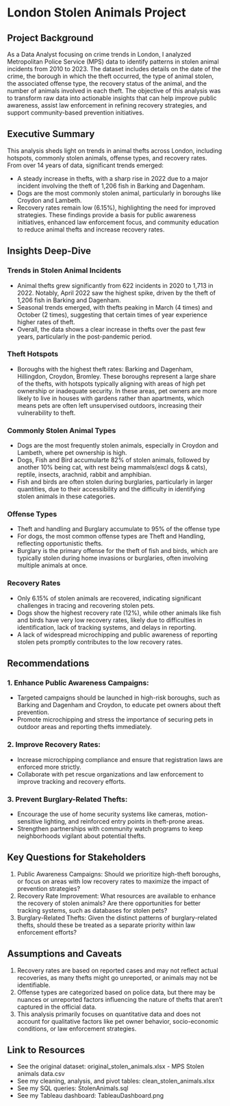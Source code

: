# London Stolen Animals Project

## Project Background
As a Data Analyst focusing on crime trends in London, I analyzed Metropolitan Police Service (MPS) data to identify patterns in stolen animal incidents from 2010 to 2023. The dataset includes details on the date of the crime, the borough in which the theft occurred, the type of animal stolen, the associated offense type, the recovery status of the animal, and the number of animals involved in each theft. The objective of this analysis was to transform raw data into actionable insights that can help improve public awareness, assist law enforcement in refining recovery strategies, and support community-based prevention initiatives. 

## Executive Summary
This analysis sheds light on trends in animal thefts across London, including hotspots, commonly stolen animals, offense types, and recovery rates. From over 14 years of data, significant trends emerged:
  - A steady increase in thefts, with a sharp rise in 2022 due to a major incident involving the theft of 1,206 fish in Barking and Dagenham.
  - Dogs are the most commonly stolen animal, particularly in boroughs like Croydon and Lambeth.
  - Recovery rates remain low (6.15%), highlighting the need for improved strategies. 
These findings provide a basis for public awareness initiatives, enhanced law enforcement focus, and community education to reduce animal thefts and increase recovery rates.

## Insights Deep-Dive
### Trends in Stolen Animal Incidents
  - Animal thefts grew significantly from 622 incidents in 2020 to 1,713 in 2022. Notably, April 2022 saw the highest spike, driven by the theft of 1,206 fish in Barking and Dagenham.
  - Seasonal trends emerged, with thefts peaking in March (4 times) and October (2 times), suggesting that certain times of year experience higher rates of theft.
  - Overall, the data shows a clear increase in thefts over the past few years, particularly in the post-pandemic period.

### Theft Hotspots
  - Boroughs with the highest theft rates: Barking and Dagenham, Hillingdon, Croydon, Bromley. These boroughs represent a large share of the thefts, with hotspots typically aligning with areas of high pet ownership or inadequate security. In these areas, pet owners are more likely to live in houses with gardens rather than apartments, which means pets are often left unsupervised outdoors, increasing their vulnerability to theft.

### Commonly Stolen Animal Types
  - Dogs are the most frequently stolen animals, especially in Croydon and Lambeth, where pet ownership is high.
  - Dogs, Fish and Bird accumularte 82% of stolen animals, followed by another 10% being cat, with rest being mammals(excl dogs & cats), reptile, insects, arachnid, rabbit and amphibian.
  - Fish and birds are often stolen during burglaries, particularly in larger quantities, due to their accessibility and the difficulty in identifying stolen animals in these categories.

### Offense Types
  - Theft and handling and Burglary accumulate to 95% of the offense type
  - For dogs, the most common offense types are Theft and Handling, reflecting opportunistic thefts.
  - Burglary is the primary offense for the theft of fish and birds, which are typically stolen during home invasions or burglaries, often involving multiple animals at once.

###  Recovery Rates
  - Only 6.15% of stolen animals are recovered, indicating significant challenges in tracing and recovering stolen pets.
  - Dogs show the highest recovery rate (12%), while other animals like fish and birds have very low recovery rates, likely due to difficulties in identification, lack of tracking systems, and delays in reporting.
  - A lack of widespread microchipping and public awareness of reporting stolen pets promptly contributes to the low recovery rates.

## Recommendations
### 1. Enhance Public Awareness Campaigns:
  - Targeted campaigns should be launched in high-risk boroughs, such as Barking and Dagenham and Croydon, to educate pet owners about theft prevention.
  - Promote microchipping and stress the importance of securing pets in outdoor areas and reporting thefts immediately.
### 2. Improve Recovery Rates:
  - Increase microchipping compliance and ensure that registration laws are enforced more strictly.
  - Collaborate with pet rescue organizations and law enforcement to improve tracking and recovery efforts.
### 3. Prevent Burglary-Related Thefts:
  - Encourage the use of home security systems like cameras, motion-sensitive lighting, and reinforced entry points in theft-prone areas.
  - Strengthen partnerships with community watch programs to keep neighborhoods vigilant about potential thefts.

## Key Questions for Stakeholders
1. Public Awareness Campaigns: Should we prioritize high-theft boroughs, or focus on areas with low recovery rates to maximize the impact of prevention strategies?
2. Recovery Rate Improvement: What resources are available to enhance the recovery of stolen animals? Are there opportunities for better tracking systems, such as databases for stolen pets?
3. Burglary-Related Thefts: Given the distinct patterns of burglary-related thefts, should these be treated as a separate priority within law enforcement efforts?

## Assumptions and Caveats
1. Recovery rates are based on reported cases and may not reflect actual recoveries, as many thefts might go unreported, or animals may not be identifiable.
2. Offense types are categorized based on police data, but there may be nuances or unreported factors influencing the nature of thefts that aren’t captured in the official data.
3. This analysis primarily focuses on quantitative data and does not account for qualitative factors like pet owner behavior, socio-economic conditions, or law enforcement strategies.

## Link to Resources
- See the original dataset: original_stolen_animals.xlsx - MPS Stolen animals data.csv 
- See my cleaning, analysis, and pivot tables: clean_stolen_animals.xlsx
- See my SQL queries: StolenAnimals.sql
- See my Tableau dashboard: TableauDashboard.png
